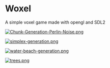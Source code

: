 # Woxel
A simple voxel game made with opengl and SDL2

[![Chunk-Generation-Perlin-Noise.png](https://i.postimg.cc/tJNYQ2TB/Chunk-Generation-Perlin-Noise.png)](https://postimg.cc/zH3JTwTh)

[![simplex-generation.png](https://i.postimg.cc/ZRQkRV7Z/simplex-generation.png)](https://postimg.cc/qh2DDXHZ)

[![water-beach-generation.png](https://i.postimg.cc/zvC00gv4/water-beach-generation.png)](https://postimg.cc/D4zrzmqc)

[![trees.png](https://i.postimg.cc/4dm3B0PS/trees.png)](https://postimg.cc/34Q7wnPX)
